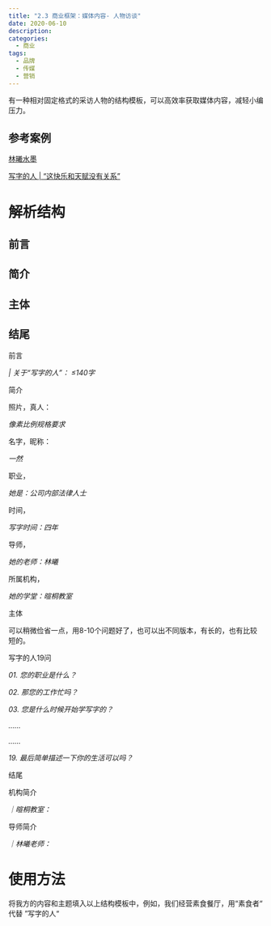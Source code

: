 ```yaml
---
title: "2.3 商业框架：媒体内容- 人物访谈"
date: 2020-06-10
description:
categories:
  - 商业
tags:
  - 品牌
  - 传媒
  - 营销
---
```



有一种相对固定格式的采访人物的结构模板，可以高效率获取媒体内容，减轻小编压力。

## 参考案例

[林曦水墨](http://www.linxi.cn/write.html)

[写字的人 | “这快乐和天赋没有关系”](https://mp.weixin.qq.com/s/Tlo4u6lfBXP_fUBYe8izkQ)

# 解析结构

## 前言

## 简介

## 主体

## 结尾

前言

*| 关于“写字的人”： ≤140字*

简介

照片，真人：

*像素比例规格要求*

名字，昵称：

*一然*

职业，

*她是：公司内部法律人士*

时间，

*写字时间：四年*

导师，

*她的老师：林曦*

所属机构，

*她的学堂：暄桐教室*

主体

可以稍微俭省一点，用8-10个问题好了，也可以出不同版本，有长的，也有比较短的。

写字的人19问

*01. 您的职业是什么？*

*02. 那您的工作忙吗？*

*03. 您是什么时候开始学写字的？*

*……*

*……*

*19. 最后简单描述一下你的生活可以吗？*

结尾

机构简介

*｜暄桐教室：*

导师简介

*｜林曦老师：*

# 使用方法

将我方的内容和主题填入以上结构模板中，例如，我们经营素食餐厅，用“素食者“ 代替 ”写字的人“
